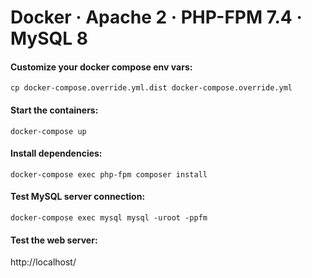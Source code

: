# Docker · Apache 2 · PHP-FPM 7.4 · MySQL 8

#### Customize your docker compose env vars:
```cp docker-compose.override.yml.dist docker-compose.override.yml```

#### Start the containers:  
```docker-compose up```


#### Install dependencies:  
```docker-compose exec php-fpm composer install```


#### Test MySQL server connection:  
```docker-compose exec mysql mysql -uroot -ppfm```

#### Test the web server:
http://localhost/
